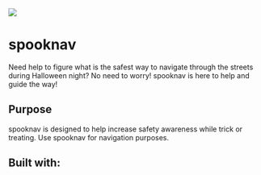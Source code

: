 <img src  = "raw.githubusercontent.com/aastha2468/spooknav/blob/main/spooknav.png">

# spooknav
Need help to figure what is the safest way 
to navigate through the streets during 
Halloween night? No need to worry! spooknav is here to 
help and guide the way!  


## Purpose 
spooknav is designed to help increase safety awareness while trick or treating. 
Use spooknav for navigation purposes. 

## Built with:
